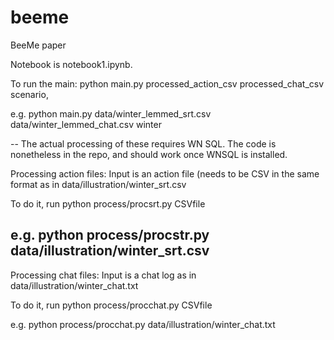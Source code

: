 # beeme
BeeMe paper

Notebook is notebook1.ipynb.

To run the main:
python main.py processed\_action\_csv processed\_chat\_csv scenario,

e.g.
python main.py data/winter\_lemmed\_srt.csv data/winter\_lemmed\_chat.csv winter

--
The actual processing of these requires WN SQL. The code is nonetheless in the repo, and should work once WNSQL is installed.


Processing action files:
Input is an action file (needs to be CSV in the same format as in data/illustration/winter\_srt.csv

To do it, run
python process/procsrt.py CSVfile

e.g.
python process/procstr.py data/illustration/winter\_srt.csv
--

Processing chat files:
Input is a chat log as in data/illustration/winter\_chat.txt

To do it, run
python process/procchat.py CSVfile

e.g.
python process/procchat.py data/illustration/winter\_chat.txt


